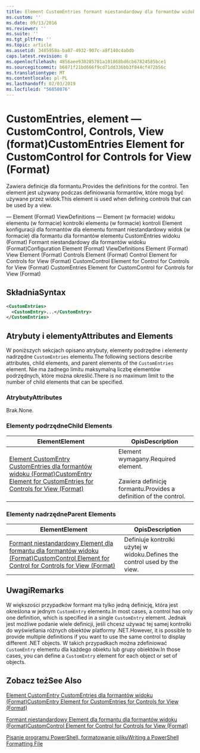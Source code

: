 ```yaml
---
title: Element CustomEntries formant niestandardowy dla formantów widoku (Format) | Dokumentacja firmy Microsoft
ms.custom: ''
ms.date: 09/13/2016
ms.reviewer: ''
ms.suite: ''
ms.tgt_pltfrm: ''
ms.topic: article
ms.assetid: 3485958a-ba87-4932-907c-a8f140c4abdb
caps.latest.revision: 8
ms.openlocfilehash: 4856aee930285781a101868bd6cb67824585bce1
ms.sourcegitcommit: b6871f21bd666f9cd71dd336bb3f844cf472b56c
ms.translationtype: MT
ms.contentlocale: pl-PL
ms.lasthandoff: 02/03/2019
ms.locfileid: "56850876"
---
```

# <a name="customentries-element-for-customcontrol-for-controls-for-view-format"></a><span data-ttu-id="2e77c-102">CustomEntries, element — CustomControl, Controls, View (format)</span><span class="sxs-lookup"><span data-stu-id="2e77c-102">CustomEntries Element for CustomControl for Controls for View (Format)</span></span>

<span data-ttu-id="2e77c-103">Zawiera definicje dla formantu.</span><span class="sxs-lookup"><span data-stu-id="2e77c-103">Provides the definitions for the control.</span></span> <span data-ttu-id="2e77c-104">Ten element jest używany podczas definiowania formantów, które mogą być używane przez widok.</span><span class="sxs-lookup"><span data-stu-id="2e77c-104">This element is used when defining controls that can be used by a view.</span></span>

<span data-ttu-id="2e77c-105">— Element (Format) ViewDefinitions — Element (w formacie) widoku elementu (w formacie) kontrolki elementu (w formacie) kontroli Element konfiguracji dla formantów dla elementu formant niestandardowy widok (w formacie) dla formantu dla formantów elementu CustomEntries widoku (Format) Formant niestandardowy dla formantów widoku (Format)</span><span class="sxs-lookup"><span data-stu-id="2e77c-105">Configuration Element (Format) ViewDefinitions Element (Format) View Element (Format) Controls Element (Format) Control Element for Controls for View (Format) CustomControl Element for Control for Controls for View (Format) CustomEntries Element for CustomControl for Controls for View (Format)</span></span>

## <a name="syntax"></a><span data-ttu-id="2e77c-106">Składnia</span><span class="sxs-lookup"><span data-stu-id="2e77c-106">Syntax</span></span>

```xml
<CustomEntries>
  <CustomEntry>...</CustomEntry>
</CustomEntries>
```

## <a name="attributes-and-elements"></a><span data-ttu-id="2e77c-107">Atrybuty i elementy</span><span class="sxs-lookup"><span data-stu-id="2e77c-107">Attributes and Elements</span></span>

<span data-ttu-id="2e77c-108">W poniższych sekcjach opisano atrybuty, elementy podrzędne i elementy nadrzędne `CustomEntries` elementu.</span><span class="sxs-lookup"><span data-stu-id="2e77c-108">The following sections describe attributes, child elements, and parent elements of the `CustomEntries` element.</span></span> <span data-ttu-id="2e77c-109">Nie ma żadnego limitu maksymalną liczbę elementów podrzędnych, które można określić.</span><span class="sxs-lookup"><span data-stu-id="2e77c-109">There is no maximum limit to the number of child elements that can be specified.</span></span>

### <a name="attributes"></a><span data-ttu-id="2e77c-110">Atrybuty</span><span class="sxs-lookup"><span data-stu-id="2e77c-110">Attributes</span></span>

<span data-ttu-id="2e77c-111">Brak.</span><span class="sxs-lookup"><span data-stu-id="2e77c-111">None.</span></span>

### <a name="child-elements"></a><span data-ttu-id="2e77c-112">Elementy podrzędne</span><span class="sxs-lookup"><span data-stu-id="2e77c-112">Child Elements</span></span>

|<span data-ttu-id="2e77c-113">Element</span><span class="sxs-lookup"><span data-stu-id="2e77c-113">Element</span></span>|<span data-ttu-id="2e77c-114">Opis</span><span class="sxs-lookup"><span data-stu-id="2e77c-114">Description</span></span>|
|-------------|-----------------|
|[<span data-ttu-id="2e77c-115">Element CustomEntry CustomEntries dla formantów widoku (Format)</span><span class="sxs-lookup"><span data-stu-id="2e77c-115">CustomEntry Element for CustomEntries for Controls for View (Format)</span></span>](./customentry-element-for-customentries-for-controls-for-view-format.md)|<span data-ttu-id="2e77c-116">Element wymagany.</span><span class="sxs-lookup"><span data-stu-id="2e77c-116">Required element.</span></span><br /><br /> <span data-ttu-id="2e77c-117">Zawiera definicję formantu.</span><span class="sxs-lookup"><span data-stu-id="2e77c-117">Provides a definition of the control.</span></span>|

### <a name="parent-elements"></a><span data-ttu-id="2e77c-118">Elementy nadrzędne</span><span class="sxs-lookup"><span data-stu-id="2e77c-118">Parent Elements</span></span>

|<span data-ttu-id="2e77c-119">Element</span><span class="sxs-lookup"><span data-stu-id="2e77c-119">Element</span></span>|<span data-ttu-id="2e77c-120">Opis</span><span class="sxs-lookup"><span data-stu-id="2e77c-120">Description</span></span>|
|-------------|-----------------|
|[<span data-ttu-id="2e77c-121">Formant niestandardowy Element dla formantu dla formantów widoku (Format)</span><span class="sxs-lookup"><span data-stu-id="2e77c-121">CustomControl Element for Control for Controls for View (Format)</span></span>](./customcontrol-element-for-control-for-controls-for-view-format.md)|<span data-ttu-id="2e77c-122">Definiuje kontrolki użytej w widoku.</span><span class="sxs-lookup"><span data-stu-id="2e77c-122">Defines the control used by the view.</span></span>|

## <a name="remarks"></a><span data-ttu-id="2e77c-123">Uwagi</span><span class="sxs-lookup"><span data-stu-id="2e77c-123">Remarks</span></span>

<span data-ttu-id="2e77c-124">W większości przypadków formant ma tylko jedną definicję, która jest określona w jednym `CustomEntry` elementu.</span><span class="sxs-lookup"><span data-stu-id="2e77c-124">In most cases, a control has only one definition, which is specified in a single `CustomEntry` element.</span></span> <span data-ttu-id="2e77c-125">Jednak jest możliwe podanie wiele definicji, jeśli chcesz używać tej samej kontrolki do wyświetlania różnych obiektów platformy .NET.</span><span class="sxs-lookup"><span data-stu-id="2e77c-125">However, it is possible to provide multiple definitions if you want to use the same control to display different .NET objects.</span></span> <span data-ttu-id="2e77c-126">W takich przypadkach można zdefiniować `CustomEntry` elementu dla każdego obiektu lub grupy obiektów.</span><span class="sxs-lookup"><span data-stu-id="2e77c-126">In those cases, you can define a `CustomEntry` element for each object or set of objects.</span></span>

## <a name="see-also"></a><span data-ttu-id="2e77c-127">Zobacz też</span><span class="sxs-lookup"><span data-stu-id="2e77c-127">See Also</span></span>

[<span data-ttu-id="2e77c-128">Element CustomEntry CustomEntries dla formantów widoku (Format)</span><span class="sxs-lookup"><span data-stu-id="2e77c-128">CustomEntry Element for CustomEntries for Controls for View (Format)</span></span>](./customentry-element-for-customentries-for-controls-for-view-format.md)

[<span data-ttu-id="2e77c-129">Formant niestandardowy Element dla formantu dla formantów widoku (Format)</span><span class="sxs-lookup"><span data-stu-id="2e77c-129">CustomControl Element for Control for Controls for View (Format)</span></span>](./customcontrol-element-for-control-for-controls-for-view-format.md)

[<span data-ttu-id="2e77c-130">Pisanie programu PowerShell, formatowanie pliku</span><span class="sxs-lookup"><span data-stu-id="2e77c-130">Writing a PowerShell Formatting File</span></span>](./writing-a-powershell-formatting-file.md)
